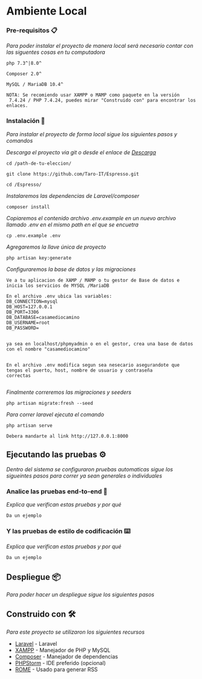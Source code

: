 # Ambiente Local

### Pre-requisitos 📋

_Para poder instalar el proyecto de manera local será necesario contar con las siguentes cosas en tu computadora_

```
php 7.3^|8.0^
```

```
Composer 2.0^
```

```
MySQL / MariaDB 10.4^
```

```
NOTA: Se recomiendo usar XAMPP o MAMP como paquete en la versión
 7.4.24 / PHP 7.4.24, puedes mirar "Construido con" para encontrar los enlaces.
```


### Instalación 🔧

_Para instalar el proyecto de forma local sigue los siguientes pasos y comandos_

_Descarga el proyecto via git o desde el enlace de <a href="https://github.com/Taro-IT/Espresso/archive/refs/heads/main.zip">Descarga</a>_

```
cd /path-de-tu-eleccion/

git clone https://github.com/Taro-IT/Espresso.git

cd /Espresso/
```
_Instalaremos las dependencias de Laravel/composer_

```
composer install
```

_Copiaremos el contenido archivo .env.example en un nuevo archivo llamado .env en el mismo path en el que se encuetra_

```
cp .env.example .env
```

_Agregaremos la llave única de proyecto_

```
php artisan key:generate
```

_Configuraremos la base de datos y las migraciones_

```
Ve a tu aplicacion de XAMP / MAMP o tu gestor de Base de datos e inicia los servicios de MYSQL /MariaDB

En el archivo .env ubica las variables:
DB_CONNECTION=mysql
DB_HOST=127.0.0.1
DB_PORT=3306
DB_DATABASE=casamediocamino
DB_USERNAME=root
DB_PASSWORD=


ya sea en localhost/phpmyadmin o en el gestor, crea una base de datos con el nombre "casamediocamino"


En el archivo .env modifica segun sea nesecario asegurandote que tengas el puerto, host, nombre de usuario y contraseña
correctas 


```

_Finalmente correremos las migraciones y seeders_
```
php artisan migrate:fresh --seed
```

_Para correr laravel ejecuta el comando_

```
php artisan serve

Debera mandarte al link http://127.0.0.1:8000
```


## Ejecutando las pruebas ⚙️

_Dentro del sistema se configuraron pruebas automaticas sigue los sigueintes pasos para correr ya sean 
generales o individuales_

### Analice las pruebas end-to-end 🔩

_Explica que verifican estas pruebas y por qué_

```
Da un ejemplo
```

### Y las pruebas de estilo de codificación ⌨️

_Explica que verifican estas pruebas y por qué_

```
Da un ejemplo
```

## Despliegue 📦

_Para poder hacer un despliegue sigue los siguientes pasos_

## Construido con 🛠️

_Para este proyecto se utilizaron los siguientes recursos_

* [Laravel](https://laravel.com/) - Laravel 
* [XAMPP](https://www.apachefriends.org/download.html) - Manejador de PHP y MySQL
* [Composer](https://getcomposer.org/) - Manejador de dependencias
* [PHPStorm](https://www.jetbrains.com/phpstorm/) - IDE preferido (opcional)
* [ROME](https://rometools.github.io/rome/) - Usado para generar RSS